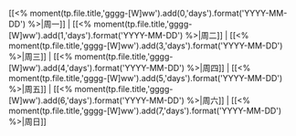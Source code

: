 
[[<% moment(tp.file.title,'gggg-[W]ww').add(0,'days').format('YYYY-MM-DD') %>|周一]] | [[<% moment(tp.file.title,'gggg-[W]ww').add(1,'days').format('YYYY-MM-DD') %>|周二]] | [[<% moment(tp.file.title,'gggg-[W]ww').add(3,'days').format('YYYY-MM-DD') %>|周三]] | [[<% moment(tp.file.title,'gggg-[W]ww').add(4,'days').format('YYYY-MM-DD') %>|周四]] | [[<% moment(tp.file.title,'gggg-[W]ww').add(5,'days').format('YYYY-MM-DD') %>|周五]] | [[<% moment(tp.file.title,'gggg-[W]ww').add(6,'days').format('YYYY-MM-DD') %>|周六]] | [[<% moment(tp.file.title,'gggg-[W]ww').add(7,'days').format('YYYY-MM-DD') %>|周日]] 

